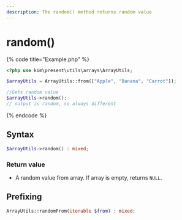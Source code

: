 ```yaml
---
description: The random() method returns random value
---
```


# random\(\)

{% code title="Example.php" %}
```php
<?php use kim\present\utils\arrays\ArrayUtils;

$arrayUtils = ArrayUtils::from(["Apple", "Banana", "Carrot"]);

//Gets random value
$arrayUtils->random();
// output is random, so always different
```
{% endcode %}

## Syntax

```php
$arrayUtils->random() : mixed;
```

### Return value

* A random value from array. If array is empty, returns `NULL`.

## Prefixing

```php
ArrayUtils::randomFrom(iterable $from) : mixed;
```

